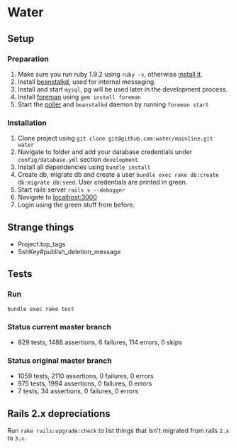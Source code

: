 # Water

## Setup

### Preparation

1. Make sure you run ruby 1.9.2 using `ruby -v`, otherwise [install it](http://railscasts.com/episodes/310-getting-started-with-rails).
2. Install [beanstalkd](http://kr.github.com/beanstalkd/), used for internal messaging.
3. Install and start `mysql`, pg will be used later in the development process.
4. Install [foreman](http://railscasts.com/episodes/281-foreman) using `gem install foreman`
5. Start the [poller](https://github.com/water/mainline/blob/master/script/poller) and `beanstalkd` daemon by running `foreman start`

### Installation

1. Clone project using `git clone git@github.com:water/mainline.git water`
2. Navigate to folder and add your database credentials under `config/database.yml` section `development`
3. Install all dependencies using `bundle install`
4. Create db, migrate db and create a user `bundle exec rake db:create db:migrate db:seed`. User credentials are printed in green.
5. Start rails server `rails s --debugger`
6. Navigate to [localhost:3000](http://localhost:3000)
7. Login using the green stuff from before.

## Strange things

- Project.top_tags
- SshKey#publish_deletion_message

## Tests

### Run

`bundle exec rake test`

### Status current master branch

- 829 tests, 1488 assertions, 6 failures, 114 errors, 0 skips

### Status original master branch

- 1059 tests, 2110 assertions, 0 failures, 0 errors
- 975 tests, 1994 assertions, 0 failures, 0 errors
- 7 tests, 34 assertions, 0 failures, 0 errors

## Rails 2.x depreciations

Run `rake rails:upgrade:check` to list things that isn't migrated from rails `2.x` to `3.x`.